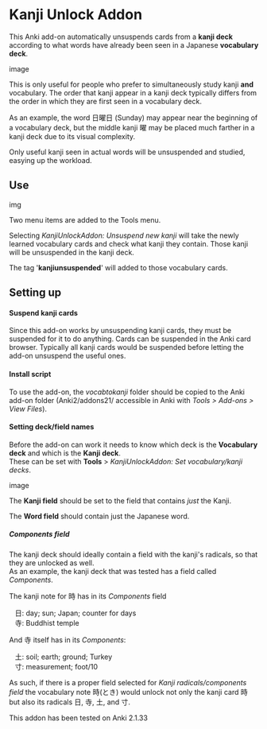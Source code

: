 # Kanji Unlock Addon

This Anki add-on automatically unsuspends cards from a **kanji deck** according to what words have already been seen in a Japanese **vocabulary deck**.

image

This is only useful for people who prefer to simultaneously study kanji **and** vocabulary. The order that kanji appear in a kanji deck typically differs from the order in which they are first seen in a vocabulary deck.

As an example, the word 日曜日 (Sunday) may appear near the beginning of a vocabulary deck, but the middle kanji 曜 may be placed much farther in a kanji deck due to its visual complexity.

Only useful kanji seen in actual words will be unsuspended and studied, easying up the workload.


## Use

img

Two menu items are added to the Tools menu.

Selecting *KanjiUnlockAddon: Unsuspend new kanji* will take the newly learned vocabulary cards and check what kanji they contain. Those kanji will be unsuspended in the kanji deck.

The tag '**kanjiunsuspended**' will added to those vocabulary cards.


## Setting up

#### Suspend kanji cards

Since this add-on works by unsuspending kanji cards, they must be suspended for it to do anything. Cards can be suspended in the Anki card browser. Typically all kanji cards would be suspended before letting the add-on unsuspend the useful ones.

#### Install script

To use the add-on, the *vocabtokanji* folder should be copied to the Anki add-on folder (Anki2/addons21/ accessible in Anki with *Tools > Add-ons > View Files*).

#### Setting deck/field names

Before the add-on can work it needs to know which deck is the **Vocabulary deck** and which is the **Kanji deck**.  
These can be set with **Tools** > *KanjiUnlockAddon: Set vocabulary/kanji decks*.

image

The **Kanji field** should be set to the field that contains *just* the Kanji.

The **Word field** should contain just the Japanese word.


##### Components field

The kanji deck should ideally contain a field with the kanji's radicals, so that they are unlocked as well.  
As an example, the kanji deck that was tested has a field called *Components*.

The kanji note for 時 has in its *Components* field

&nbsp;&nbsp;&nbsp;日: day; sun; Japan; counter for days  
&nbsp;&nbsp;&nbsp;寺: Buddhist temple

And 寺 itself has in its *Components*:

&nbsp;&nbsp;&nbsp;土: soil; earth; ground; Turkey  
&nbsp;&nbsp;&nbsp;寸: measurement; foot/10

As such, if there is a proper field selected for *Kanji radicals/components field* the vocabulary note 時(とき) would unlock not only the kanji card 時 but also its radicals 日, 寺, 土, and 寸.




This addon has been tested on Anki 2.1.33